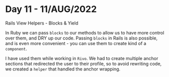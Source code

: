 # Day 11 - 11/AUG/2022
Rails View Helpers - Blocks & Yield

In Ruby we can pass `blocks` to our methods to allow us to have more control over them, and DRY up our code.
Passing `blocks` in Rails is also possible, and is even more convenient - you can use them to create kind of a `component`.

I have used them while working in `Rivo`. We had to create multiple anchor sections that redirected the user to their profile, so to avoid rewriting code, we created a `helper` that handled the anchor wrapping.